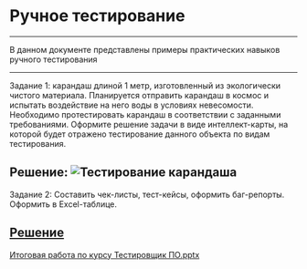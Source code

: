 # Ручное тестирование
---
В данном документе представлены примеры практических навыков ручного тестирования
***
Задание 1: карандаш длиной 1 метр, изготовленный из экологически чистого материала. Планируется отправить карандаш в космос и испытать воздействие на него воды в условиях невесомости. Необходимо протестировать карандаш в соответствии с заданными требованиями. Оформите решение задачи в виде интеллект-карты, на которой будет отражено тестирование данного объекта по видам тестирования.

Решение:
![Тестирование карандаша](https://github.com/user-attachments/assets/3800c06b-21c0-430e-97ea-4e21d2bf5ea8)
---

Задание 2: Составить чек-листы, тест-кейсы, оформить баг-репорты. Оформить в Excel-таблице.

[Решение](https://docs.google.com/spreadsheets/d/1ID-otB0Pxybpbt79wGAFqwsoCOJ52zNPfo-DCjxMKrY/edit?usp=sharing)
---

[Итоговая работа по курсу Тестировщик ПО.pptx](https://github.com/user-attachments/files/18482632/default.pptx)
